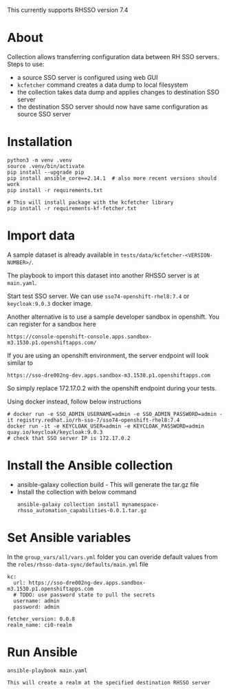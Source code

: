 
This currently supports RHSSO version 7.4

# About

Collection allows transferring configuration data between RH SSO servers.
Steps to use:
- a source SSO server is configured using web GUI
- `kcfetcher` command creates a data dump to local filesystem
- the collection takes data dump and applies changes to destination SSO server
- the destination SSO server should now have same configuration as source SSO server

# Installation

```shell
python3 -m venv .venv
source .venv/bin/activate
pip install --upgrade pip
pip install ansible_core==2.14.1  # also more recent versions should work
pip install -r requirements.txt

# This will install package with the kcfetcher library
pip install -r requirements-kf-fetcher.txt
```

# Import data

A sample dataset is already available in `tests/data/kcfetcher-<VERSION-NUMBER>/`.


The playbook to import this dataset into another RHSSO server is at `main.yaml`.


Start test SSO server. We can use `sso74-openshift-rhel8:7.4` or `keycloak:9.0.3` docker image.

Another alternative is to use a sample developer sandbox in openshift. You can register for a sandbox here 
```
https://console-openshift-console.apps.sandbox-m3.1530.p1.openshiftapps.com/
```

If you are using an openshift environment, the server endpoint will look similar to 

```
https://sso-dre002ng-dev.apps.sandbox-m3.1530.p1.openshiftapps.com
```
So simply replace 172.17.0.2 with the openshift endpoint during your tests.

Using docker instead, follow below instructions

```shell
# docker run -e SSO_ADMIN_USERNAME=admin -e SSO_ADMIN_PASSWORD=admin -it registry.redhat.io/rh-sso-7/sso74-openshift-rhel8:7.4
docker run -it -e KEYCLOAK_USER=admin -e KEYCLOAK_PASSWORD=admin quay.io/keycloak/keycloak:9.0.3
# check that SSO server IP is 172.17.0.2

```

# Install the Ansible collection
- ansible-galaxy collection build - This will generate the tar.gz file
- Install the collection with below command
    ```
    ansible-galaxy collection install mynamespace-rhsso_automation_capabilities-0.0.1.tar.gz
    ```

# Set Ansible variables
In the `group_vars/all/vars.yml` folder you can overide default values from the `roles/rhsso-data-sync/defaults/main.yml` file

```
kc: 
  url: https://sso-dre002ng-dev.apps.sandbox-m3.1530.p1.openshiftapps.com
  # TODO: use password state to pull the secrets
  username: admin
  password: admin

fetcher_version: 0.0.8
realm_name: ci0-realm
```

# Run Ansible

```shell
ansible-playbook main.yaml

This will create a realm at the specified destination RHSSO server

```
